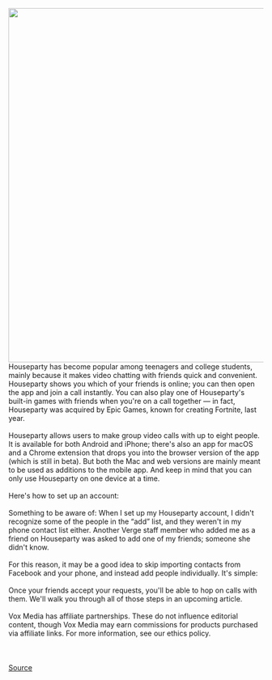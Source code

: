 <img src='https://cdn.vox-cdn.com/thumbor/mkpT0WVaSdjF6zf5Zm9eGKi--GU=/0x0:3543x2362/1200x800/filters:focal(1489x898:2055x1464)/cdn.vox-cdn.com/uploads/chorus_image/image/66702391/1208076475.jpg.0.jpg' width='700px' /><br/>
Houseparty has become popular among teenagers and college students, mainly because it makes video chatting with friends quick and convenient. Houseparty shows you which of your friends is online; you can then open the app and join a call instantly. You can also play one of Houseparty's built-in games with friends when you're on a call together — in fact, Houseparty was acquired by Epic Games, known for creating Fortnite, last year.</br> </br>Houseparty allows users to make group video calls with up to eight people. It is available for both Android and iPhone; there's also an app for macOS and a Chrome extension that drops you into the browser version of the app (which is still in beta). But both the Mac and web versions are mainly meant to be used as additions to the mobile app. And keep in mind that you can only use Houseparty on one device at a time.</br> </br>Here's how to set up an account:</br> </br>Something to be aware of: When I set up my Houseparty account, I didn't recognize some of the people in the “add” list, and they weren't in my phone contact list either. Another Verge staff member who added me as a friend on Houseparty was asked to add one of my friends; someone she didn't know.</br> </br>For this reason, it may be a good idea to skip importing contacts from Facebook and your phone, and instead add people individually. It's simple:</br> </br>Once your friends accept your requests, you'll be able to hop on calls with them. We'll walk you through all of those steps in an upcoming article.</br> </br>Vox Media has affiliate partnerships. These do not influence editorial content, though Vox Media may earn commissions for products purchased via affiliate links. For more information, see our ethics policy.</br> </br></br> </br>
<a href='https://www.theverge.com/2020/4/24/21231241/houseparty-video-chat-call-group-account-set-up-how-to'> Source <a/>